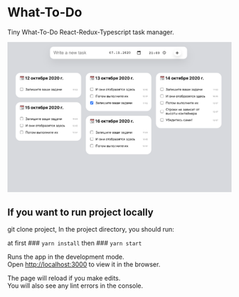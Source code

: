 # What-To-Do 

Tiny What-To-Do React-Redux-Typescript task manager.

![Main screen of What-To-Do](https://github.com/EvgenyArtemov/what_to_do/blob/master/what-to-do%20main%20screen.png)

## If you want to run project locally

git clone project,
In the project directory, you should run:

at first ### `yarn install`
then ### `yarn start`

Runs the app in the development mode.\
Open [http://localhost:3000](http://localhost:3000) to view it in the browser.

The page will reload if you make edits.\
You will also see any lint errors in the console.

